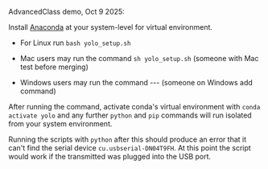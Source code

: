 AdvancedClass demo, Oct 9 2025:

Install [Anaconda](https://www.anaconda.com/download) at your system-level for virtual environment.

- For Linux run `bash yolo_setup.sh` 

- Mac users may run the command `sh yolo_setup.sh` (someone with Mac test before merging)

- Windows users may run the command --- (someone on Windows add command)

After running the command, activate conda's virtual environment with `conda activate yolo` and any further `python` and `pip` commands will run isolated from your system environment.

Running the scripts with `python` after this should produce an error that it can't find the serial device `cu.usbserial-DN04T9FH`. At this point the script would work if the transmitted was plugged into the USB port.